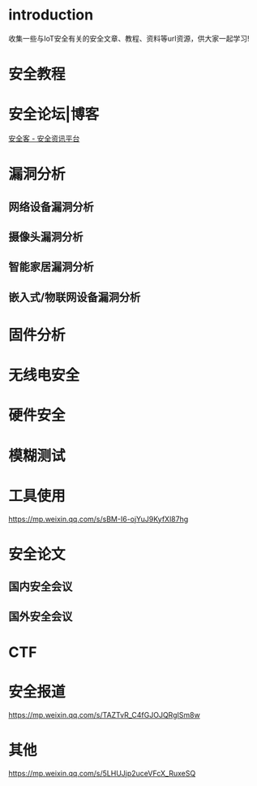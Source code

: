 # introduction

收集一些与IoT安全有关的安全文章、教程、资料等url资源，供大家一起学习!

# 安全教程
# 安全论坛|博客
[安全客 - 安全资讯平台](http://anquanke.com)

# 漏洞分析
## 网络设备漏洞分析
## 摄像头漏洞分析
## 智能家居漏洞分析
## 嵌入式/物联网设备漏洞分析

# 固件分析
# 无线电安全
# 硬件安全
# 模糊测试

# 工具使用
https://mp.weixin.qq.com/s/sBM-I6-ojYuJ9KyfXl87hg

# 安全论文
## 国内安全会议
## 国外安全会议
# CTF
# 安全报道
https://mp.weixin.qq.com/s/TAZTvR_C4fGJOJQRgISm8w

# 其他

https://mp.weixin.qq.com/s/5LHUJjp2uceVFcX_RuxeSQ

